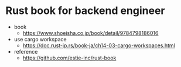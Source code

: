 # Rust book for backend engineer

- book
  - https://www.shoeisha.co.jp/book/detail/9784798186016
- use cargo workspace
  - https://doc.rust-jp.rs/book-ja/ch14-03-cargo-workspaces.html
- reference
  - https://github.com/estie-inc/rust-book
